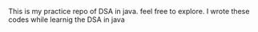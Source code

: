 This is my practice repo of DSA in java.
feel free to explore. I wrote these codes while learnig the DSA in java
